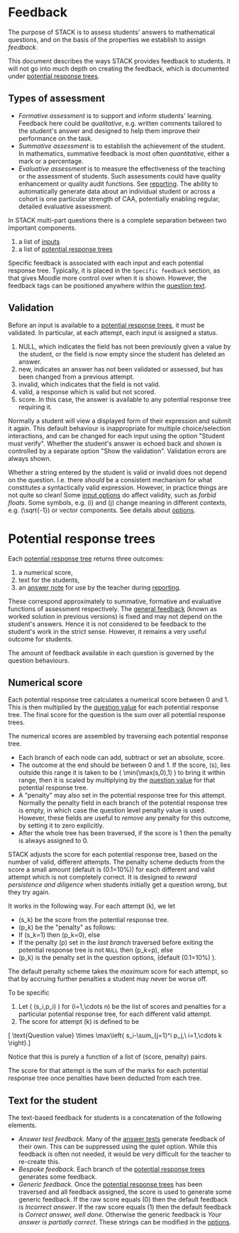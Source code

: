 # Feedback

The purpose of STACK is to assess students' answers to mathematical questions,
and on the basis of the properties we establish to assign _feedback_.

This document describes the ways STACK provides feedback to students. It will not go into much depth on creating the feedback, which is documented under [potential response trees](Potential_response_trees.md).

## Types of assessment

* _Formative assessment_ is to support and inform students' learning.
  Feedback here could be _qualitative_, e.g. written comments tailored to the student's answer and designed to help them improve their performance on the task.
* _Summative assessment_ is to establish the achievement of the student.
  In mathematics, summative feedback is most often _quantitative_,  either a mark or a percentage.
* _Evaluative assessment_ is to measure the effectiveness of the teaching or the
  assessment of students.  Such assessments could have quality enhancement or quality audit functions.
  See [reporting](../STACK_question_admin/Reporting.md). The ability to automatically generate data about an individual student or
  across a cohort is one particular strength of CAA, potentially enabling regular, detailed evaluative assessment.

In STACK multi-part questions there is a complete separation between two important components.

1. a list of [inputs](Inputs/index.md)
2. a list of [potential response trees](Potential_response_trees.md)

Specific feedback is associated with each input and each potential response tree.  Typically, it is placed in the `Specific feedback` section, as that gives Moodle more control over when it is shown. However, the feedback tags can be positioned anywhere within the [question text](CASText.md#question_text).

## Validation ##

Before an input is available to a [potential response trees](Potential_response_trees.md),
it must be validated.  In particular, at each attempt, each input is assigned a status.

1. NULL, which indicates the field has not been previously given a value by the student,
   or the field is now empty since the student has deleted an answer.
2. new, indicates an answer has not been validated or assessed, but has been changed from a previous attempt.
3. invalid, which indicates that the field is not valid.
4. valid, a response which is valid but not scored.
5. score.  In this case, the answer is available to any potential response tree requiring it.

Normally a student will view a displayed form of their expression and submit it again.  This default behaviour is inappropriate for multiple choice/selection interactions, and can be changed for each input using the option "Student must verify".  Whether the student's answer is echoed back and shown is controlled by a separate option "Show the validation".  Validation errors are always shown.

Whether a string entered by the student is valid or invalid does not depend on the question. I.e. there _should_ be a consistent mechanism for what constitutes a syntactically valid expression. However, in practice things are not quite so clean!  Some [input options](Inputs/Input_options.md) do affect validity, such as _forbid floats_.   Some symbols, e.g. \(i\) and \(j\) change meaning in different contexts, e.g. \(\sqrt{-1}\) or vector components.  See details about [options](Question_options.md).

# Potential response trees

Each [potential response tree](Potential_response_trees.md) returns three outcomes:

1. a numerical score,
2. text for the students,
3. an [answer note](Potential_response_trees.md#Answer_note) for use by the teacher during [reporting](../STACK_question_admin/Reporting.md).

These correspond approximately to summative, formative and evaluative functions of assessment respectively.
The [general feedback](CASText.md#General_feedback) (known as worked solution in previous versions) is fixed and may not depend on the student's answers.
Hence it is not considered to be feedback to the student's work in the strict sense.  However, it remains a very useful outcome for students.

The amount of feedback available in each question is governed by the question behaviours.

## Numerical score  ##

Each potential response tree calculates a numerical score between 0 and 1.  This is then multiplied by the [question value](Potential_response_trees.md#Question_value) for each potential response tree.  The final score for the question is the sum over all potential response trees.

The numerical scores are assembled by traversing each potential response tree.

* Each branch of each node can add, subtract or set an absolute, score.
* The outcome at the end should be between 0 and 1.  If the score, \(s\), lies outside this range it is taken to be \( \min(\max(s,0),1) \) to bring it within range, then it is scaled by multiplying by the [question value](Potential_response_trees.md#Question_value) for that potential response tree.
* A "penalty" may also set in the potential response tree for this attempt. Normally the penalty field in each branch of the potential response tree is empty, in which case the question level penalty value is used.  However, these fields are useful to _remove_ any penalty for this outcome, by setting it to zero explicitly.
* After the whole tree has been traversed, if the score is 1 then the penalty is always assigned to 0.

STACK adjusts the score for each potential response tree, based on the number of valid, different attempts.  The penalty scheme deducts from the score a small amount (default is \(0.1=10\%\)) for each different and valid attempt which is not completely correct.   It is designed to _reward persistence and diligence_ when students initially get a question wrong, but they try again.

It works in the following way. For each attempt \(k\), we let

* \(s_k\) be the score from the potential response tree.
* \(p_k\) be the "penalty" as follows:
 * If \(s_k=1\) then \(p_k=0\), else
 * If the penalty \(p\) set in the _last branch_ traversed before exiting the potential response tree is not `NULL` then \(p_k=p\), else
 * \(p_k\) is the penalty set in the question options, (default \(0.1=10\%\) ).

The default penalty scheme takes the _maximum_ score for each attempt, so that by accruing further penalties a student may never be worse off.

To be specific

1. Let \( (s_i,p_i) \) for \(i=1,\cdots n\) be the list of scores and penalties for a particular potential response tree, for each different valid attempt.
2. The score for attempt \(k\) is defined to be

\[ \text{Question value} \times \max\left\{ s_i-\sum_{j=1}^i p_j,\ i=1,\cdots k \right\}.\]

Notice that this is purely a function of a list of (score, penalty) pairs.

The score for that attempt is the sum of the marks for each potential response tree once penalties have been deducted from each tree.

## Text for the student  ##

The text-based feedback for students is a concatenation of the following elements.

* *Answer test feedback.* Many of the [answer tests](Answer_Tests/index.md) generate feedback of their own. This can be suppressed using the quiet option. While this feedback is often not needed, it would be very difficult for the teacher to re-create this.
* *Bespoke feedback.* Each branch of the [potential response trees](Potential_response_trees.md) generates some feedback.
* *Generic feedback.* Once the [potential response trees](Potential_response_trees.md) has been traversed and all feedback assigned, the score is used to generate some generic feedback. If the raw score equals \(0\) then the default feedback is _Incorrect answer_.   If the raw score equals \(1\) then the default feedback is _Correct answer, well done_. Otherwise the generic feedback is _Your answer is partially correct_.  These strings can be modified in the [options](Question_options.md).
